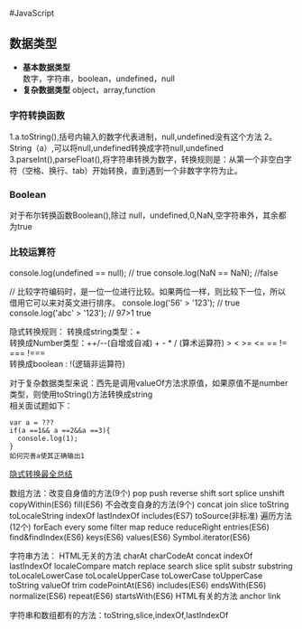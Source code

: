 #JavaScript
## 数据类型
- **基本数据类型**  
数字，字符串，boolean，undefined，null
- **复杂数据类型**
object，array,function
### 字符转换函数
1.a.toString(),括号内输入的数字代表进制，null,undefined没有这个方法
2。String（a）,可以将null,undefined转换成字符null,undefined
3.parseInt(),parseFloat(),将字符串转换为数字，转换规则是：从第一个非空白字符（空格、换行、tab）开始转换，直到遇到一个非数字字符为止。
### Boolean
对于布尔转换函数Boolean(),除过 null，undefined,0,NaN,空字符串外，其余都为true
### 比较运算符
  console.log(undefined == null); // true
  console.log(NaN == NaN); //false

  // 比较字符编码时，是一位一位进行比较。如果两位一样，则比较下一位，所以借用它可以来对英文进行排序。
        console.log('56' > '123'); //  true
        console.log('abc' > '123'); // 97>1 true



隐式转换规则：
转换成string类型：+  
转换成Number类型：++/--(自增或自减) + - * / (算术运算符)  > <   >= <=  == != === !===  
转换成boolean : !(逻辑非运算符)  

对于复杂数据类型来说：西先是调用valueOf方法求原值，如果原值不是number类型，则使用toString()方法转换成string  
相关面试题如下：
````
var a = ???
if(a ==1&& a ==2&&a ==3){
  console.log(1);
}
如何完善a使其正确输出1
````

[隐式转换最全总结](https://blog.csdn.net/itcast_cn/article/details/82887895#commentBox)


数组方法：改变自身值的方法(9个)
pop
push
reverse
shift
sort
splice
unshift
copyWithin(ES6)
fill(ES6)
不会改变自身的方法(9个)
concat
join
slice
toString
toLocaleString
indexOf
lastIndexOf
includes(ES7)
toSource(非标准)
遍历方法(12个)
forEach
every
some
filter
map
reduce
reduceRight
entries(ES6)
find&findIndex(ES6)
keys(ES6)
values(ES6)
Symbol.iterator(ES6)



字符串方法：
HTML无关的方法
charAt
charCodeAt
concat
indexOf
lastIndexOf
localeCompare
match
replace
search
slice
split
substr
substring
toLocaleLowerCase
toLocaleUpperCase
toLowerCase
toUpperCase
toString
valueOf
trim
codePointAt(ES6)
includes(ES6)
endsWith(ES6)
normalize(ES6)
repeat(ES6)
startsWith(ES6)
HTML有关的方法
anchor
link


字符串和数组都有的方法：toString,slice,indexOf,lastIndexOf